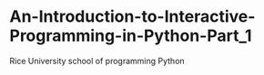 # An-Introduction-to-Interactive-Programming-in-Python-Part_1
Rice University school of programming
Python
